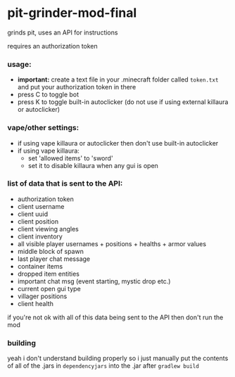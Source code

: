 # pit-grinder-mod-final
grinds pit, uses an API for instructions

requires an authorization token

### usage:
- **important:** create a text file in your .minecraft folder called `token.txt` and put your authorization token in there
- press C to toggle bot
- press K to toggle built-in autoclicker (do not use if using external killaura or autoclicker)

### vape/other settings:
- if using vape killaura or autoclicker then don't use built-in autoclicker
- if using vape killaura:
  - set 'allowed items' to 'sword'
  - set it to disable killaura when any gui is open

### list of data that is sent to the API:
- authorization token
- client username
- client uuid
- client position
- client viewing angles
- client inventory
- all visible player usernames + positions + healths + armor values
- middle block of spawn
- last player chat message
- container items
- dropped item entities
- important chat msg (event starting, mystic drop etc.)
- current open gui type
- villager positions
- client health

if you're not ok with all of this data being sent to the API then don't run the mod

### building
yeah i don't understand building properly so i just manually put the contents of all of the .jars in `dependencyjars` into the .jar after `gradlew build`
